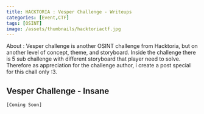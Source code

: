```yaml
---
title: HACKTORIA : Vesper Challenge - Writeups
categories: [Event,CTF]
tags: [OSINT]
image: /assets/thumbnails/hacktoriactf.jpg
---
```


About : Vesper challenge is another OSINT challenge from Hacktoria, but on another level of concept, theme, and storyboard. Inside the challenge there is 5 sub challenge with different storyboard that player need to solve. Therefore as appreciation for the challenge author, i create a post special for this chall only :3.

## Vesper Challenge - Insane 

```
[Coming Soon]
```
